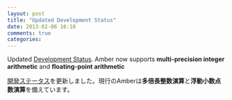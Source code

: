 ```yaml
---
layout: post
title: "Updated Development Status"
date: 2013-02-06 16:10
comments: true
categories: 
---
```

Updated [Development Status](/index.html).
Amber now supports **multi-precision integer arithmetic** and **floating-point arithmetic**

[開発ステータス](/ja/index.html)を更新しました。現行のAmberは**多倍長整数演算**と**浮動小数点数演算**を備えています。
